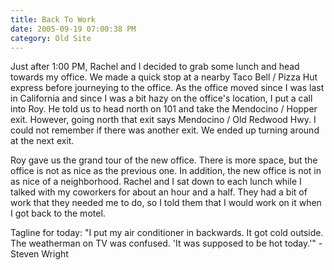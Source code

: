```yaml
---
title: Back To Work
date: 2005-09-19 07:00:38 PM
category: Old Site
---
```


Just after 1:00 PM, Rachel and I decided to grab some lunch and head towards my office. We made a quick stop at a nearby Taco Bell / Pizza Hut express before journeying to the office. As the office moved since I was last in California and since I was a bit hazy on the office's location, I put a call into Roy. He told us to head north on 101 and take the Mendocino / Hopper exit. However, going north that exit says Mendocino / Old Redwood Hwy. I could not remember if there was another exit. We ended up turning around at the next exit.

Roy gave us the grand tour of the new office. There is more space, but the office is not as nice as the previous one. In addition, the new office is not in as nice of a neighborhood. Rachel and I sat down to each lunch while I talked with my coworkers for about an hour and a half. They had a bit of work that they needed me to do, so I told them that I would work on it when I got back to the motel.

Tagline for today: "I put my air conditioner in backwards. It got cold outside. The weatherman on TV was confused. 'It was supposed to be hot today.'" - Steven Wright
